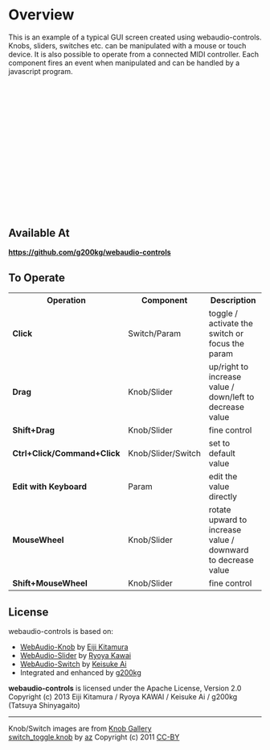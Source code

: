
<script>
WebAudioControlsOptions={
  useMidi:1,
};
</script>
<script src="../webaudio-controls.js"></script>

# Overview

This is an example of a typical GUI screen created using webaudio-controls. Knobs, sliders, switches etc. can be manipulated with a mouse or touch device. It is also possible to operate from a connected MIDI controller. Each component fires an event when manipulated and can be handled by a javascript program.

<div>
    <div style="position:relative;background-image: url('../img/bg.png');width:512px;height:240px;margin:30px auto;padding:0px;">
        <webaudio-knob id="knob1" midilearn="1" midicc="1.1" style="position:absolute;left:48px;top:76px" src="../knobs/LittlePhatty.png" value="50" step="1" diameter="64" tooltip="Knob1 tooltip %d"></webaudio-knob>
        <webaudio-knob midilearn="1" midicc="8.7" style="position:absolute;left:128px;top:76px" src="../knobs/LittlePhatty.png" value="1" min="0" max="3" step="0.01" diameter="64" sprites="100" tooltip="Knob2 tooltip <br/> %.2f Hz" conv="(x)=>{return Math.pow(10,x)*20}"></webaudio-knob>
        <webaudio-knob midilearn="1" midicc="1.22" id="knob3" style="position:absolute;left:232px;top:48px" src="../knobs/vernier.png" value="30" max="100" step="1" diameter="128" sprites="50" valuetip="0" tooltip="Knob3"></webaudio-knob>
        <webaudio-param style="position:absolute;left:328px;top:162px" link="knob3"></webaudio-param>
        <webaudio-slider midilearn="1" midicc="1.23" style="position:absolute;left:368px;top:24px" src="../img/vsliderbody.png" knobsrc="../img/vsliderknob.png" value="0" min="0" max="100" step="1" basewidth="24" baseheight="128" knobwidth="24" knobheight="24" ditchLength="100" tooltip="Slider-L"></webaudio-slider>
        <webaudio-slider midilearn="1"  midicc="1.24" style="position:absolute;left:400px;top:24px" src="../img/vsliderbody.png" knobsrc="../img/vsliderknob.png" value="0" min="0" max="100" step="1" basewidth="24" baseheight="128" knobwidth="24" knobheight="24" ditchLength="100" units="%" tooltip="Slider-R"></webaudio-slider>
        <webaudio-switch midilearn="1" style="position:absolute;left:440px;top:38px" src="../knobs/switch_toggle.png" value="0" height="56" width="56" tooltip="Switch-A Tooltip text test"></webaudio-switch>
        <webaudio-switch midilearn="1" style="position:absolute;left:440px;top:102px" src="../knobs/switch_toggle.png" value="0" height="56" width="56" tooltip="Switch-B"></webaudio-switch>
	</div>
<div>
<h2>Available At</h2>
<b><a href="https://github.com/g200kg/webaudio-controls">https://github.com/g200kg/webaudio-controls</a></b>

<h2>To Operate</h2>
<table>
<tr><th>Operation</th><th>Component</th><th>Description</th></tr>
<tr><td><b>Click</b></td><td>Switch/Param</td><td>toggle / activate the switch or focus the param</td></tr>
<tr><td><b>Drag</b></td><td>Knob/Slider</td><td>up/right to increase value / down/left to decrease value</td></tr>
<tr><td><b>Shift+Drag</b></td><td>Knob/Slider</td><td>fine control</td></tr>
<tr><td><b>Ctrl+Click/Command+Click</b></td><td>Knob/Slider/Switch</td><td>set to default value</td></tr>
<tr><td><b>Edit with Keyboard</strong></td><td>Param</td><td>edit the value directly</td></tr>
<tr><td><b>MouseWheel</b></td><td>Knob/Slider</td><td>rotate upward to increase value / downward to decrease value</td></tr>
<tr><td><b>Shift+MouseWheel</b></td><td>Knob/Slider</td><td>fine control</td></tr>
</table>
</div>

<div>
<h2>License</h2>
webaudio-controls is based on:
<ul>
<li><a href="https://github.com/agektmr/webaudio-knob" target="_blank">WebAudio-Knob</a> by <a href="http://google.com/+agektmr" target="_blank">Eiji Kitamura</a></li>
<li><a href="https://github.com/ryoyakawai/webaudio-slider" target="_blank">WebAudio-Slider</a> by <a href="https://plus.google.com/108242669191458983485/posts" target="_blank">Ryoya Kawai</a></li>
<li><a href="http://aikelab.net/switch/" target="_blank">WebAudio-Switch</a> by <a href="http://d.hatena.ne.jp/aike/" target="_blank">Keisuke Ai</a></li>
<li>Integrated and enhanced by <a href="http://www.g200kg.com/" target="_blank">g200kg</a></li>
</ul>

<p><b>webaudio-controls</b> is licensed under the Apache License, Version 2.0<br/>
Copyright (c) 2013 Eiji Kitamura / Ryoya KAWAI / Keisuke Ai / g200kg (Tatsuya Shinyagaito)<br/>
</p>
<hr/>
Knob/Switch images are from <a href="http://www.g200kg.com/en/webknobman/gallery.php" target="_blank">Knob Gallery</a><br/>
<a href="http://www.g200kg.com/en/webknobman/gallery.php?m=p&p=58" target="_blank">switch_toggle.knob</a> by <a href="http://bji.yukihotaru.com/" target="_blank">az</a> Copyright (c) 2011 <a href="http://creativecommons.org/licenses/by/3.0/" target="_blank">CC-BY</a>
</div>
<script>
webAudioControlsMidiManager.addMidiListener(function(event) {
    var data = event.data;
    var channel = data[0] & 0xf;
    var controlNumber = data[1];

    console.log("Midi event hook: data:[" + data + "] channel:" + channel + " cc:"+controlNumber);
});
</script>
